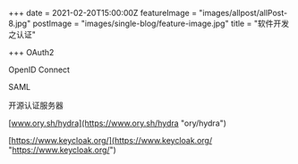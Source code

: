 +++
date = 2021-02-20T15:00:00Z
featureImage = "images/allpost/allPost-8.jpg"
postImage = "images/single-blog/feature-image.jpg"
title = "软件开发之认证"

+++
OAuth2

OpenID Connect

SAML

开源认证服务器

[www.ory.sh/hydra](https://www.ory.sh/hydra "ory/hydra")

[https://www.keycloak.org/](https://www.keycloak.org/ "https://www.keycloak.org/")